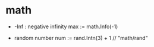 # math

- -Inf : negative infinity
  max := math.Info(-1)

- random number
  num := rand.Intn(3) + 1  // "math/rand"
